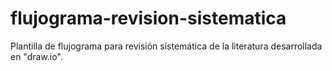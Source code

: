 # flujograma-revision-sistematica
Plantilla de flujograma para revisión sistemática de la literatura desarrollada en "draw.io".
